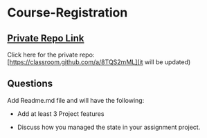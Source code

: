 # Course-Registration

## [ Private Repo Link](https://classroom.github.com/a/8TQS2mML)

Click here for the private repo: [https://classroom.github.com/a/8TQS2mML](it will be updated)



##  Questions
Add Readme.md file and will have the following: 

- Add at least 3 Project features 


- Discuss how you managed the state in your assignment project.